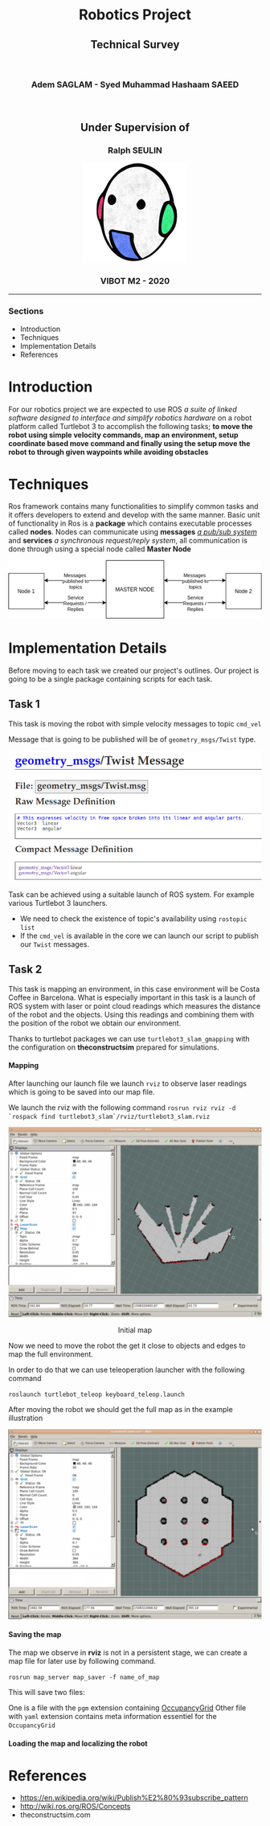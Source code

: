 <center>
    <h1>Robotics Project</h1>
    <strong><h2>Technical Survey</h2></strong>
    <br />
    <h3>Adem SAGLAM - Syed Muhammad Hashaam SAEED</h3>
    <br />
    <h2>Under Supervision of</h2> 
    <h3><strong>Ralph SEULIN</strong></h3>

![](assets/vibot.png)

### VIBOT M2 - 2020
</center>

---

### Sections

- Introduction
- Techniques
- Implementation Details
- References

# Introduction


For our robotics project we are expected to use ROS _a suite of linked software designed to interface and simplify robotics hardware_ on a robot platform called Turtlebot 3 to accomplish the following tasks; **to move the robot using simple velocity commands, map an environment, setup coordinate based move command and finally using the setup move the robot to through given waypoints while avoiding obstacles**

# Techniques

Ros framework contains many functionalities to simplify common tasks and it offers developers to extend and develop with the same manner. Basic unit of functionality in Ros is a **package** which contains executable processes called **nodes**. Nodes can communicate using **messages** _[a pub/sub system](https://en.wikipedia.org/wiki/Publish%E2%80%93subscribe_pattern)_ and **services** _a synchronous request/reply system_, all communication is done through using a special node called **Master Node**

<center>

![](assets/communication.png)
</center>

# Implementation Details

Before moving to each task we created our project's outlines. Our project is going to be a single package containing scripts for each task.

## Task 1

This task is moving the robot with simple velocity messages to topic `cmd_vel`

Message that is going to be published will be of `geometry_msgs/Twist` type.

![](assets/twist_detail.png)

Task can be achieved using a suitable launch of ROS system. For example various Turtlebot 3 launchers.

- We need to check the existence of topic's availability using `rostopic list`
- If the `cmd_vel` is available in the core we can launch our script to publish our `Twist` messages.

## Task 2

This task is mapping an environment, in this case environment will be Costa Coffee in Barcelona. What is especially important in this task is a launch of ROS system with laser or point cloud readings which measures the distance of the robot and the objects. Using this readings and combining them with the position of the robot we obtain our environment.

Thanks to turtlebot packages we can use `turtlebot3_slam_gmapping` with the configuration on **theconstructsim** prepared for simulations.

#### Mapping

After launching our launch file we launch `rviz` to observe laser readings which is going to be saved into our map file.

We launch the rviz with the following command ```rosrun rviz rviz -d `rospack find turtlebot3_slam`/rviz/turtlebot3_slam.rviz```

![](assets/initial_map.png)

<center>Initial map</center>

Now we need to move the robot the get it close to objects and edges to map the full environment.

In order to do that we can use teleoperation launcher with the following command

`roslaunch turtlebot_teleop keyboard_teleop.launch`

After moving the robot we should get the full map as in the example illustration

![](assets/full_map.png)

#### Saving the map

The map we observe in **rviz** is not in a persistent stage, we can create a map file for later use by following command.

`rosrun map_server map_saver -f name_of_map`

This will save two files:

One is a file with the `pgm` extension containing [OccupancyGrid](http://docs.ros.org/en/melodic/api/nav_msgs/html/msg/OccupancyGrid.html)
Other file with `yaml` extension contains meta information essentiel for the `OccupancyGrid`

#### Loading the map and localizing the robot




# References

- https://en.wikipedia.org/wiki/Publish%E2%80%93subscribe_pattern
- http://wiki.ros.org/ROS/Concepts
- theconstructsim.com